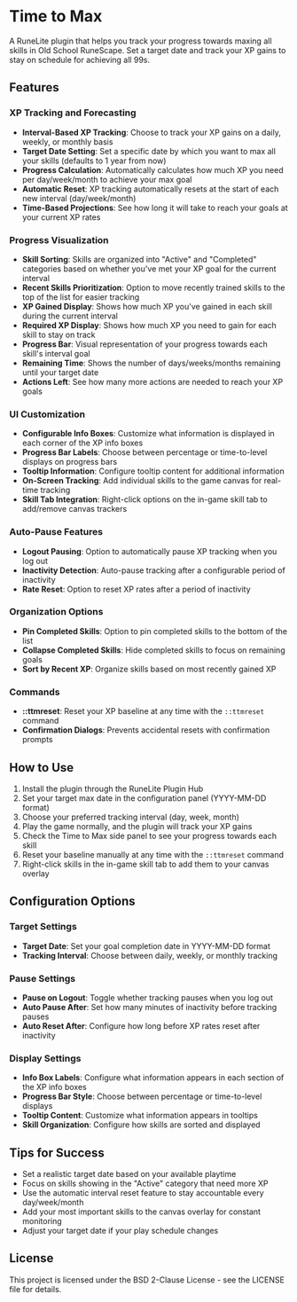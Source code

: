 # Time to Max

A RuneLite plugin that helps you track your progress towards maxing all skills in Old School RuneScape. Set a target date and track your XP gains to stay on schedule for achieving all 99s.

## Features

### XP Tracking and Forecasting

- **Interval-Based XP Tracking**: Choose to track your XP gains on a daily, weekly, or monthly basis
- **Target Date Setting**: Set a specific date by which you want to max all your skills (defaults to 1 year from now)
- **Progress Calculation**: Automatically calculates how much XP you need per day/week/month to achieve your max goal
- **Automatic Reset**: XP tracking automatically resets at the start of each new interval (day/week/month)
- **Time-Based Projections**: See how long it will take to reach your goals at your current XP rates

### Progress Visualization

- **Skill Sorting**: Skills are organized into "Active" and "Completed" categories based on whether you've met your XP goal for the current interval
- **Recent Skills Prioritization**: Option to move recently trained skills to the top of the list for easier tracking
- **XP Gained Display**: Shows how much XP you've gained in each skill during the current interval
- **Required XP Display**: Shows how much XP you need to gain for each skill to stay on track
- **Progress Bar**: Visual representation of your progress towards each skill's interval goal
- **Remaining Time**: Shows the number of days/weeks/months remaining until your target date
- **Actions Left**: See how many more actions are needed to reach your XP goals

### UI Customization

- **Configurable Info Boxes**: Customize what information is displayed in each corner of the XP info boxes
- **Progress Bar Labels**: Choose between percentage or time-to-level displays on progress bars
- **Tooltip Information**: Configure tooltip content for additional information
- **On-Screen Tracking**: Add individual skills to the game canvas for real-time tracking
- **Skill Tab Integration**: Right-click options on the in-game skill tab to add/remove canvas trackers

### Auto-Pause Features

- **Logout Pausing**: Option to automatically pause XP tracking when you log out
- **Inactivity Detection**: Auto-pause tracking after a configurable period of inactivity
- **Rate Reset**: Option to reset XP rates after a period of inactivity

### Organization Options

- **Pin Completed Skills**: Option to pin completed skills to the bottom of the list
- **Collapse Completed Skills**: Hide completed skills to focus on remaining goals
- **Sort by Recent XP**: Organize skills based on most recently gained XP

### Commands

- **::ttmreset**: Reset your XP baseline at any time with the `::ttmreset` command
- **Confirmation Dialogs**: Prevents accidental resets with confirmation prompts

## How to Use

1. Install the plugin through the RuneLite Plugin Hub
2. Set your target max date in the configuration panel (YYYY-MM-DD format)
3. Choose your preferred tracking interval (day, week, month)
4. Play the game normally, and the plugin will track your XP gains
5. Check the Time to Max side panel to see your progress towards each skill
6. Reset your baseline manually at any time with the `::ttmreset` command
7. Right-click skills in the in-game skill tab to add them to your canvas overlay

## Configuration Options

### Target Settings

- **Target Date**: Set your goal completion date in YYYY-MM-DD format
- **Tracking Interval**: Choose between daily, weekly, or monthly tracking

### Pause Settings

- **Pause on Logout**: Toggle whether tracking pauses when you log out
- **Auto Pause After**: Set how many minutes of inactivity before tracking pauses
- **Auto Reset After**: Configure how long before XP rates reset after inactivity

### Display Settings

- **Info Box Labels**: Configure what information appears in each section of the XP info boxes
- **Progress Bar Style**: Choose between percentage or time-to-level displays
- **Tooltip Content**: Customize what information appears in tooltips
- **Skill Organization**: Configure how skills are sorted and displayed

## Tips for Success

- Set a realistic target date based on your available playtime
- Focus on skills showing in the "Active" category that need more XP
- Use the automatic interval reset feature to stay accountable every day/week/month
- Add your most important skills to the canvas overlay for constant monitoring
- Adjust your target date if your play schedule changes

## License

This project is licensed under the BSD 2-Clause License - see the LICENSE file for details.
